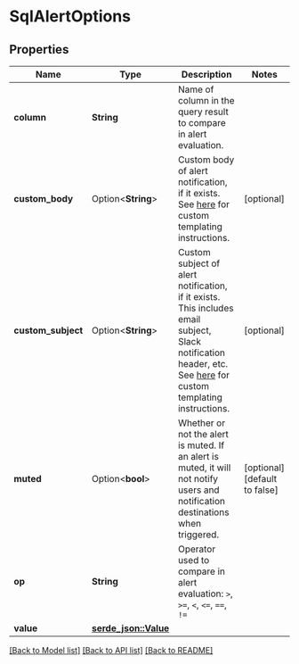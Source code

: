 # SqlAlertOptions

## Properties

Name | Type | Description | Notes
------------ | ------------- | ------------- | -------------
**column** | **String** | Name of column in the query result to compare in alert evaluation. | 
**custom_body** | Option<**String**> | Custom body of alert notification, if it exists. See [here](https://Docsdatabricks.com/sql/user/alerts/index.html) for custom templating instructions. | [optional]
**custom_subject** | Option<**String**> | Custom subject of alert notification, if it exists. This includes email subject, Slack notification header, etc. See [here](https://Docsdatabricks.com/sql/user/alerts/index.html) for custom templating instructions. | [optional]
**muted** | Option<**bool**> | Whether or not the alert is muted. If an alert is muted, it will not notify users and notification destinations when triggered. | [optional][default to false]
**op** | **String** | Operator used to compare in alert evaluation: `>`, `>=`, `<`, `<=`, `==`, `!=` | 
**value** | [**serde_json::Value**](.md) |  | 

[[Back to Model list]](../README.md#documentation-for-models) [[Back to API list]](../README.md#documentation-for-api-endpoints) [[Back to README]](../README.md)


